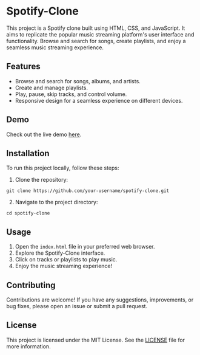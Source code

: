 # Spotify-Clone
This project is a Spotify clone built using HTML, CSS, and JavaScript. It aims to replicate the popular music streaming platform's user interface and functionality. Browse and search for songs, create playlists, and enjoy a seamless music streaming experience.

## Features

- Browse and search for songs, albums, and artists.
- Create and manage playlists.
- Play, pause, skip tracks, and control volume.
- Responsive design for a seamless experience on different devices.

## Demo

Check out the live demo [here](https://ritwika-14.github.io/Spotify-Clone/).

## Installation

To run this project locally, follow these steps:

1. Clone the repository:

```
git clone https://github.com/your-username/spotify-clone.git
```

2. Navigate to the project directory:

```
cd spotify-clone
```

## Usage

1. Open the `index.html` file in your preferred web browser.
2. Explore the Spotify-Clone interface.
3. Click on tracks or playlists to play music.
4. Enjoy the music streaming experience!

## Contributing

Contributions are welcome! If you have any suggestions, improvements, or bug fixes, please open an issue or submit a pull request. 

## License

This project is licensed under the MIT License. See the [LICENSE](LICENSE) file for more information.
